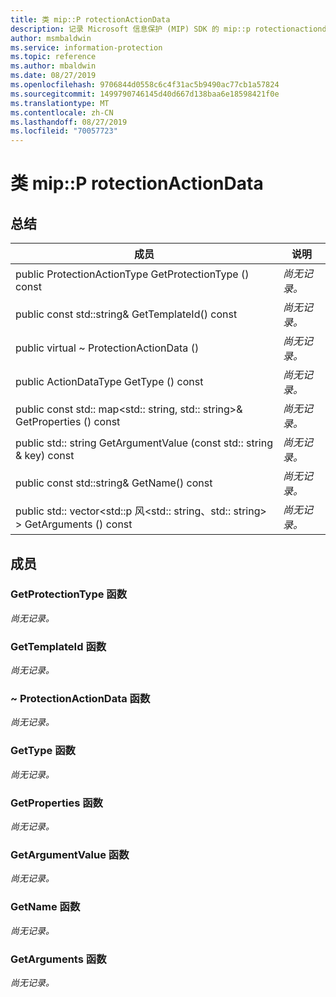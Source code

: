 ```yaml
---
title: 类 mip::P rotectionActionData
description: 记录 Microsoft 信息保护 (MIP) SDK 的 mip::p rotectionactiondata 类。
author: msmbaldwin
ms.service: information-protection
ms.topic: reference
ms.author: mbaldwin
ms.date: 08/27/2019
ms.openlocfilehash: 9706844d0558c6c4f31ac5b9490ac77cb1a57824
ms.sourcegitcommit: 1499790746145d40d667d138baa6e18598421f0e
ms.translationtype: MT
ms.contentlocale: zh-CN
ms.lasthandoff: 08/27/2019
ms.locfileid: "70057723"
---
```

# <a name="class-mipprotectionactiondata"></a>类 mip::P rotectionActionData 
  
## <a name="summary"></a>总结
 成员                        | 说明                                
--------------------------------|---------------------------------------------
public ProtectionActionType GetProtectionType () const  | _尚无记录。_
public const std::string& GetTemplateId() const  | _尚无记录。_
public virtual ~ ProtectionActionData ()  | _尚无记录。_
public ActionDataType GetType () const  | _尚无记录。_
public const std:: map\<std:: string, std:: string\>& GetProperties () const  | _尚无记录。_
public std:: string GetArgumentValue (const std:: string & key) const  | _尚无记录。_
public const std::string& GetName() const  | _尚无记录。_
public std:: vector\<std::p 风\<std:: string、std:: string\> \> GetArguments () const  | _尚无记录。_
  
## <a name="members"></a>成员
  
### <a name="getprotectiontype-function"></a>GetProtectionType 函数
_尚无记录。_

  
### <a name="gettemplateid-function"></a>GetTemplateId 函数
_尚无记录。_

  
### <a name="protectionactiondata-function"></a>~ ProtectionActionData 函数
_尚无记录。_

  
### <a name="gettype-function"></a>GetType 函数
_尚无记录。_

  
### <a name="getproperties-function"></a>GetProperties 函数
_尚无记录。_

  
### <a name="getargumentvalue-function"></a>GetArgumentValue 函数
_尚无记录。_

  
### <a name="getname-function"></a>GetName 函数
_尚无记录。_

  
### <a name="getarguments-function"></a>GetArguments 函数
_尚无记录。_
